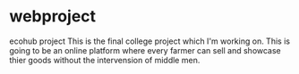 # webproject
ecohub project
This is the final college project which I'm working on. This is going to be an online platform where every farmer can sell and showcase thier goods without the intervension of middle men.
